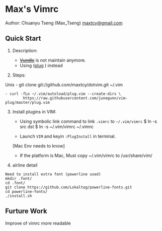 Max's Vimrc
===========
Author: Chuanyu Tseng (Max_Tseng) <maxtcy@gmail.com>

Quick Start
----------------
1. Description:

	* [~~Vundle~~](https://github.com/gmarik/Vundle.vim) is not maintain anymore.
	* Using ([plug](https://github.com/junegunn/vim-plug) ) instead

2. Steps:

Unix
	- git clone git://github.com/maxtcy/dotvim.git ~/.vim

	- curl -fLo ~/.vim/autoload/plug.vim --create-dirs \
    		https://raw.githubusercontent.com/junegunn/vim-plug/master/plug.vim
    

3. Install plugins in VIM:

	- Using symbolic link command to link `.vimrc` to `~/.vim/vimrc`
		$ ln -s src dst
		$ ln -s ~/.vim/vimrc ~/.vimrc

	- Launch `VIM` and keyin `:PlugInstall` in terminal.

	[Mac Env needs to know]
	- If the platform is Mac, Must copy ~/.vim/vimrc to /usr/share/vim/

4. airline detail

```
Need to install extra font (powerline used)
mkdir .font/
cd .font/
git clone https://github.com/Lokaltog/powerline-fonts.git
cd powerline-fonts/
./install.sh

```
Furture Work
------------
Improve of vimrc more readable
